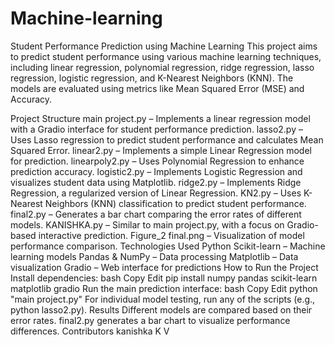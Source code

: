 # Machine-learning
Student Performance Prediction using Machine Learning
This project aims to predict student performance using various machine learning techniques, including linear regression, polynomial regression, ridge regression, lasso regression, logistic regression, and K-Nearest Neighbors (KNN). The models are evaluated using metrics like Mean Squared Error (MSE) and Accuracy.

Project Structure
main project.py – Implements a linear regression model with a Gradio interface for student performance prediction.
lasso2.py – Uses Lasso regression to predict student performance and calculates Mean Squared Error.
linear2.py – Implements a simple Linear Regression model for prediction.
linearpoly2.py – Uses Polynomial Regression to enhance prediction accuracy.
logistic2.py – Implements Logistic Regression and visualizes student data using Matplotlib.
ridge2.py – Implements Ridge Regression, a regularized version of Linear Regression.
KN2.py – Uses K-Nearest Neighbors (KNN) classification to predict student performance.
final2.py – Generates a bar chart comparing the error rates of different models.
KANISHKA.py – Similar to main project.py, with a focus on Gradio-based interactive prediction.
Figure_2 final.png – Visualization of model performance comparison.
Technologies Used
Python
Scikit-learn – Machine learning models
Pandas & NumPy – Data processing
Matplotlib – Data visualization
Gradio – Web interface for predictions
How to Run the Project
Install dependencies:
bash
Copy
Edit
pip install numpy pandas scikit-learn matplotlib gradio
Run the main prediction interface:
bash
Copy
Edit
python "main project.py"
For individual model testing, run any of the scripts (e.g., python lasso2.py).
Results
Different models are compared based on their error rates.
final2.py generates a bar chart to visualize performance differences.
Contributors
kanishka K V
